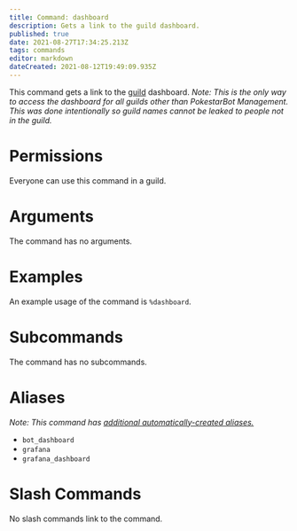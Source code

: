 ```yaml
---
title: Command: dashboard
description: Gets a link to the guild dashboard.
published: true
date: 2021-08-27T17:34:25.213Z
tags: commands
editor: markdown
dateCreated: 2021-08-12T19:49:09.935Z
---
```


This command gets a link to the [guild](/glossary/guild) dashboard. *Note: This is the only way to access the dashboard for all guilds other than PokestarBot Management. This was done intentionally so guild names cannot be leaked to people not in the guild.*

# Permissions

Everyone can use this command in a guild.

# Arguments

The command has no arguments. 

# Examples

An example usage of the command is `%dashboard`. 

# Subcommands

The command has no subcommands.

# Aliases

*Note: This command has* [*additional automatically-created aliases.*](/glossary/alias#automatic-aliases)

-   `bot_dashboard`
-   `grafana`
-   `grafana_dashboard`

# Slash Commands

No slash commands link to the command.